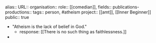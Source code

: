 alias::
URL::
organisation::
role:: [[comedian]], 
fields::
publications-productions:: 
tags:: person, #atheism 
project:: [[amt]], [[Inner Beginner]] 
public:: true

- "Atheism is the lack of belief in God."
	- response: [[There is no such thing as faithlessness.]]
-